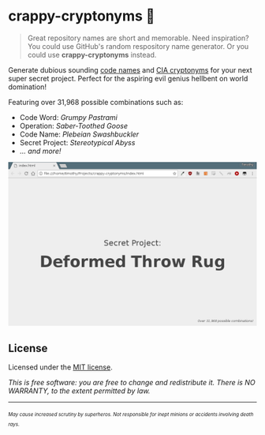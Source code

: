 # crappy-cryptonyms :poop:

> Great repository names are short and memorable. Need inspiration? You could use GitHub's random respository name generator. Or you could use **crappy-cryptonyms** instead.

Generate dubious sounding [code names](https://en.wikipedia.org/wiki/Code_name) and [CIA cryptonyms](https://en.wikipedia.org/wiki/CIA_cryptonym) for your next super secret project. Perfect for the aspiring evil genius hellbent on world domination!

Featuring over 31,968 possible combinations such as:

- Code Word: *Grumpy Pastrami*
- Operation: *Saber-Toothed Goose*
- Code Name: *Plebeian Swashbuckler*
- Secret Project: *Stereotypical Abyss*
- *... and more!*

![](screenshot.png)

## License

Licensed under the [MIT license](https://github.com/keithieopia/crappy-cryptonyms/blob/master/LICENSE).

*This is free software: you are free to change and redistribute it. There is NO WARRANTY, to the extent permitted by law.*

---

<sup><sub><em>
May cause increased scrutiny by superheros. Not responsible for inept minions or accidents involving death rays.
</em></sub></sup>